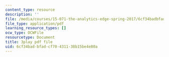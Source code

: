 ```yaml
---
content_type: resource
description: ''
file: /media/courses/15-071-the-analytics-edge-spring-2017/6cf34badbfadcf70431138b15be4e80a_Cfx7hyAoGL4.pdf
file_type: application/pdf
learning_resource_types: []
ocw_type: OCWFile
resourcetype: Document
title: 3play pdf file
uid: 6cf34bad-bfad-cf70-4311-38b15be4e80a
---
```

